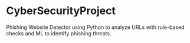 # CyberSecurityProject
Phishing Website Detector using Python to analyze URLs with rule-based checks and ML to identify phishing threats.
